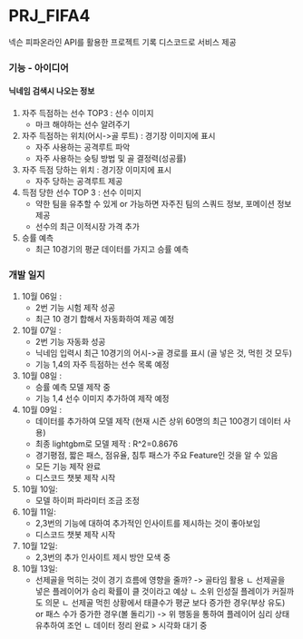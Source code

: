 # PRJ_FIFA4
넥슨 피파온라인 API를 활용한 프로젝트 기록
디스코드로 서비스 제공

### 기능 - 아이디어
#### 닉네임 검색시 나오는 정보
1. 자주 득점하는 선수 TOP3 : 선수 이미지
   - 마크 해야하는 선수 알려주기
2. 자주 득점하는 위치(어시->골 루트) : 경기장 이미지에 표시
   - 자주 사용하는 공격루트 파악
   - 자주 사용하는 슛팅 방법 및 골 결정력(성공률)
3. 자주 득점 당하는 위치 : 경기장 이미지에 표시
   - 자주 당하는 공격루트 제공
4. 득점 당한 선수 TOP 3 : 선수 이미지
   - 약한 팀을 유추할 수 있게 or 가능하면 자주진 팀의 스쿼드 정보, 포메이션 정보 제공
   - 선수의 최근 이적시장 가격 추가
5. 승률 예측
    - 최근 10경기의 평균 데이터를 가지고 승률 예측

### 개발 일지
1. 10월 06일 : 
    - 2번 기능 시험 제작 성공
    - 최근 10 경기 합해서 자동화하여 제공 예정
2. 10월 07일 :
    - 2번 기능 자동화 성공
    - 닉네임 입력시 최근 10경기의 어시->골 경로를 표시 (골 넣은 것, 먹힌 것 모두)
    - 기능 1,4의 자주 득점하는 선수 목록 예정
3. 10월 08일 :
    - 승률 예측 모델 제작 중
    - 기능 1,4 선수 이미지 추가하여 제작 예정
4. 10월 09일 :
    - 데이터를 추가하여 모델 제작 (현재 시즌 상위 60명의 최근 100경기 데이터 사용)
    - 최종 lightgbm로 모델 제작 : R^2=0.8676
    - 경기평점, 짧은 패스, 점유율, 침투 패스가 주요 Feature인 것을 알 수 있음
    - 모든 기능 제작 완료 
    - 디스코드 챗봇 제작 시작
5. 10월 10일:
    - 모델 하이퍼 파라미터 조금 조정
6. 10월 11일:
    - 2,3번의 기능에 대하여 추가적인 인사이트를 제시하는 것이 좋아보임
    - 디스코드 챗봇 제작 시작
7. 10월 12일:
    - 2,3번의 추가 인사이트 제시 방안 모색 중
8. 10월 13일:
    - 선제골을 먹히는 것이 경기 흐름에 영향을 줄까? -> 골타임 활용
    ㄴ 선제골을 넣은 플레이어가 승리 확률이 클 것이라고 예상
    ㄴ 소위 인성질 플레이가 커질까도 의문 
    ㄴ 선제골 먹힌 상황에서 태클수가 평균 보다 증가한 경우(부상 유도) or 패스 수가 증가한 경우(볼 돌리기)
    -> 위 행동을 통하여 플레이어 심리 상태 유추하여 조언
    ㄴ 데이터 정리 완료 > 시각화 대기 중